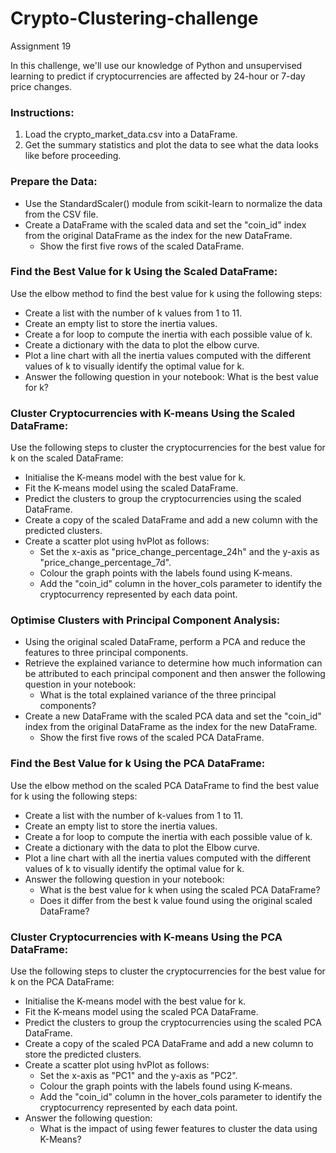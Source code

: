 # Crypto-Clustering-challenge
Assignment 19

In this challenge, we'll use our knowledge of Python and unsupervised learning to predict if cryptocurrencies are affected by 24-hour or 7-day price changes.

### Instructions: 
1. Load the crypto_market_data.csv into a DataFrame.
2. Get the summary statistics and plot the data to see what the data looks like before proceeding.

### Prepare the Data: 
* Use the StandardScaler() module from scikit-learn to normalize the data from the CSV file.
* Create a DataFrame with the scaled data and set the "coin_id" index from the original DataFrame as the index for the new DataFrame.
  * Show the first five rows of the scaled DataFrame.

### Find the Best Value for k Using the Scaled DataFrame: 
Use the elbow method to find the best value for k using the following steps:
- Create a list with the number of k values from 1 to 11.
- Create an empty list to store the inertia values.
- Create a for loop to compute the inertia with each possible value of k.
- Create a dictionary with the data to plot the elbow curve.
- Plot a line chart with all the inertia values computed with the different values of k to visually identify the optimal value for k.
- Answer the following question in your notebook: What is the best value for k?

### Cluster Cryptocurrencies with K-means Using the Scaled DataFrame: 
Use the following steps to cluster the cryptocurrencies for the best value for k on the scaled DataFrame:
- Initialise the K-means model with the best value for k.
- Fit the K-means model using the scaled DataFrame.
- Predict the clusters to group the cryptocurrencies using the scaled DataFrame.
- Create a copy of the scaled DataFrame and add a new column with the predicted clusters.
- Create a scatter plot using hvPlot as follows:
	- Set the x-axis as "price_change_percentage_24h" and the y-axis as "price_change_percentage_7d".
	- Colour the graph points with the labels found using K-means.
	- Add the "coin_id" column in the hover_cols parameter to identify the cryptocurrency represented by each data point.

### Optimise Clusters with Principal Component Analysis: 
* Using the original scaled DataFrame, perform a PCA and reduce the features to three principal components.
* Retrieve the explained variance to determine how much information can be attributed to each principal component and then answer the following question in your notebook:
	- What is the total explained variance of the three principal components?
* Create a new DataFrame with the scaled PCA data and set the "coin_id" index from the original DataFrame as the index for the new DataFrame.
	- Show the first five rows of the scaled PCA DataFrame.

### Find the Best Value for k Using the PCA DataFrame: 
Use the elbow method on the scaled PCA DataFrame to find the best value for k using the following steps:
* Create a list with the number of k-values from 1 to 11.
* Create an empty list to store the inertia values.
* Create a for loop to compute the inertia with each possible value of k.
* Create a dictionary with the data to plot the Elbow curve.
* Plot a line chart with all the inertia values computed with the different values of k to visually identify the optimal value for k.
* Answer the following question in your notebook:
	- What is the best value for k when using the scaled PCA DataFrame?
	- Does it differ from the best k value found using the original scaled DataFrame?

### Cluster Cryptocurrencies with K-means Using the PCA DataFrame: 
Use the following steps to cluster the cryptocurrencies for the best value for k on the PCA DataFrame:
* Initialise the K-means model with the best value for k.
* Fit the K-means model using the scaled PCA DataFrame.
* Predict the clusters to group the cryptocurrencies using the scaled PCA DataFrame.
* Create a copy of the scaled PCA DataFrame and add a new column to store the predicted clusters.
* Create a scatter plot using hvPlot as follows:
	- Set the x-axis as "PC1" and the y-axis as "PC2".
	- Colour the graph points with the labels found using K-means.
	- Add the "coin_id" column in the hover_cols parameter to identify the cryptocurrency represented by each data point.
* Answer the following question:
	- What is the impact of using fewer features to cluster the data using K-Means?
